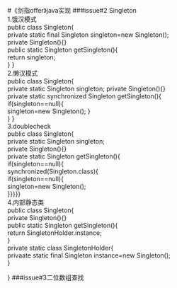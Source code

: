 #《剑指offer》java实现
###issue#2 Singleton  
1.饿汉模式  
    public class Singleton{   
	  private static final Singleton singleton=new Singleton();  
	  private Singleton(){}  
	  public static Singleton getSingleton(){  
	   return  singleton;	  
}
}  
2.懒汉模式  
    public class Singleton{  
	  private static Singleton singleton;
	  private Singleton(){}  
	  private static synchronized Singleton getSingleton(){  
	    if(singleton==null){  
		    singleton=new Singleton();
       }	
}
}  
3.doublecheck  
    public class  Singleton{  
      private static Singleton singleton;  
      private Singleton(){}  
      private static Singleton getSingleton(){  
    	   if(singleton==null){  
    		synchronized(Singleton.class){  
    	 if(singleton==null){  
    		  singleton=new Singleton();  
}}}}}  
4.内部静态类  
	public class Singleton{  
	  private Singleton(){}  
	  public static Singleton getSingleton(){  
		return SingletonHolder.instance;  
}   
	private static class SingletonHolder{  
	 privaate static final Singleton instance=new Singleton();  
}

}
###issue#3二位数组查找





